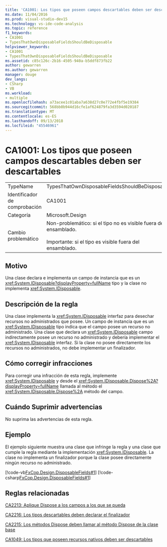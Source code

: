 ```yaml
---
title: 'CA1001: Los tipos que poseen campos descartables deben ser descartables'
ms.date: 11/04/2016
ms.prod: visual-studio-dev15
ms.technology: vs-ide-code-analysis
ms.topic: reference
f1_keywords:
- CA1001
- TypesThatOwnDisposableFieldsShouldBeDisposable
helpviewer_keywords:
- CA1001
- TypesThatOwnDisposableFieldsShouldBeDisposable
ms.assetid: c85c126c-2b16-4505-940a-b5ddf873fb22
author: gewarren
ms.author: gewarren
manager: douge
dev_langs:
- CSharp
- VB
ms.workload:
- multiple
ms.openlocfilehash: a73acee1c01aba7a638d27c0e772e4fbf5e19384
ms.sourcegitcommit: 568bb0b944d16cfe1af624879fa3d3594d020187
ms.translationtype: MT
ms.contentlocale: es-ES
ms.lasthandoff: 09/13/2018
ms.locfileid: "45546961"
---
```

# <a name="ca1001-types-that-own-disposable-fields-should-be-disposable"></a>CA1001: Los tipos que poseen campos descartables deben ser descartables

|||
|-|-|
|TypeName|TypesThatOwnDisposableFieldsShouldBeDisposable|
|Identificador de comprobación|CA1001|
|Categoría|Microsoft.Design|
|Cambio problemático|Non-problemático: si el tipo no es visible fuera del ensamblado.<br /><br /> Importante: si el tipo es visible fuera del ensamblado.|

## <a name="cause"></a>Motivo
 Una clase declara e implementa un campo de instancia que es un <xref:System.IDisposable?displayProperty=fullName> tipo y la clase no implementa <xref:System.IDisposable>.

## <a name="rule-description"></a>Descripción de la regla
 Una clase implementa la <xref:System.IDisposable> interfaz para desechar recursos no administrados que posee. Un campo de instancia que es un <xref:System.IDisposable> tipo indica que el campo posee un recurso no administrado. Una clase que declara un <xref:System.IDisposable> campo indirectamente posee un recurso no administrado y debería implementar el <xref:System.IDisposable> interfaz. Si la clase no posee directamente los recursos no administrados, no debe implementar un finalizador.

## <a name="how-to-fix-violations"></a>Cómo corregir infracciones
 Para corregir una infracción de esta regla, implemente <xref:System.IDisposable> y desde el <xref:System.IDisposable.Dispose%2A?displayProperty=fullName> llamada al método el <xref:System.IDisposable.Dispose%2A> método del campo.

## <a name="when-to-suppress-warnings"></a>Cuándo Suprimir advertencias
 No suprima las advertencias de esta regla.

## <a name="example"></a>Ejemplo
 El ejemplo siguiente muestra una clase que infringe la regla y una clase que cumple la regla mediante la implementación <xref:System.IDisposable>. La clase no implementa un finalizador porque la clase posee directamente ningún recurso no administrado.

 [!code-vb[FxCop.Design.DisposableFields#1](../code-quality/codesnippet/VisualBasic/ca1001-types-that-own-disposable-fields-should-be-disposable_1.vb)]
 [!code-csharp[FxCop.Design.DisposableFields#1](../code-quality/codesnippet/CSharp/ca1001-types-that-own-disposable-fields-should-be-disposable_1.cs)]

## <a name="related-rules"></a>Reglas relacionadas
 [CA2213: Aplique Dispose a los campos a los que se pueda](../code-quality/ca2213-disposable-fields-should-be-disposed.md)

 [CA2216: Los tipos descartables deben declarar el finalizador](../code-quality/ca2216-disposable-types-should-declare-finalizer.md)

 [CA2215: Los métodos Dispose deben llamar al método Dispose de la clase base](../code-quality/ca2215-dispose-methods-should-call-base-class-dispose.md)

 [CA1049: Los tipos que poseen recursos nativos deben ser descartables](../code-quality/ca1049-types-that-own-native-resources-should-be-disposable.md)
